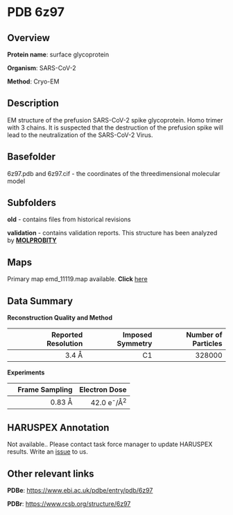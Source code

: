 # PDB 6z97

## Overview

**Protein name**: surface glycoprotein

**Organism**: SARS-CoV-2

**Method**: Cryo-EM

## Description

EM structure of the prefusion SARS-CoV-2 spike glycoprotein. Homo trimer with 3 chains. It is suspected that the destruction of the prefusion spike will lead to the neutralization of the SARS-CoV-2 Virus. 

## Basefolder

6z97.pdb and 6z97.cif - the coordinates of the threedimensional molecular model

## Subfolders



**old** - contains files from historical revisions

**validation** - contains validation reports. This structure has been analyzed by   [**MOLPROBITY**](https://github.com/thorn-lab/coronavirus_structural_task_force/tree/master/pdb/surface_glycoprotein/SARS-CoV-2/6z97/validation/molprobity)   



## Maps

Primary map emd_11119.map available. **Click** [here](http://ftp.wwpdb.org/pub/emdb/structures/EMD-11119/map/) 

## Data Summary
**Reconstruction Quality and Method**

|   | Reported Resolution | Imposed Symmetry | Number of Particles |
|---|-------------:|----------------:|--------------:|
|   |3.4 Å|C1|328000|

**Experiments**

|   | Frame Sampling | Electron Dose |
|---|-------------:|----------------:|
|   |0.83 Å|42.0 e<sup>-</sup>/Å<sup>2</sup>|

## HARUSPEX Annotation

Not available.. Please contact task force manager to update HARUSPEX results. Write an [issue](https://github.com/thorn-lab/coronavirus_structural_task_force/issues) to us.

## Other relevant links 
**PDBe**:  https://www.ebi.ac.uk/pdbe/entry/pdb/6z97
 
**PDBr**: https://www.rcsb.org/structure/6z97 
